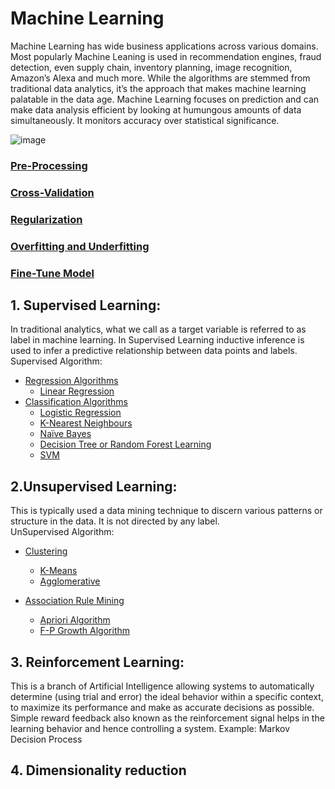 # Machine Learning

Machine Learning has wide business applications across various domains. Most popularly Machine Leaning is used in recommendation engines, fraud detection, even supply chain, inventory planning, image recognition, Amazon’s Alexa and much more. While the algorithms are stemmed from traditional data analytics, it’s the approach that makes machine learning palatable in the data age. Machine Learning focuses on prediction and can make data analysis efficient by looking at humungous amounts of data simultaneously. It monitors accuracy over statistical significance. 

![image](https://user-images.githubusercontent.com/58425689/107876256-05e30280-6eed-11eb-93e2-15eafc24165e.png)

### [Pre-Processing](https://github.com/rjnp2/machine_learning/tree/master/pre-processing)
### [Cross-Validation](https://github.com/rjnp2/Data-Science/blob/main/tutorial/6.%20Machine%20Learning/Cross-Validation.md)
### [Regularization](https://github.com/rjnp2/Data-Science/blob/main/tutorial/6.%20Machine%20Learning/Regularization.md)
### [Overfitting and Underfitting](https://github.com/rjnp2/Data-Science/blob/main/tutorial/6.%20Machine%20Learning/Overfitting_and_Underfitting.md#overfitting-and-underfitting-in-machine-learning)
### [Fine-Tune Model](https://github.com/rjnp2/Data-Science/blob/main/tutorial/6.%20Machine%20Learning/Fine-Tune%20Model.md)

## 1. Supervised Learning:
In traditional analytics, what we call as a target variable is referred to as label in machine learning. In Supervised Learning inductive inference is used to infer a predictive relationship between data points and labels. \
Supervised Algorithm:   
   - [Regression Algorithms](https://github.com/rjnp2/Data-Science/blob/main/tutorial/6.%20Machine%20Learning/1.%20Regression%20Algorithms) 
      - [Linear Regression](https://github.com/rjnp2/Data-Science/tree/main/tutorial/6.%20Machine%20Learning/1.%20Regression%20Algorithms/1.%20Linear%20Regression)
   - [Classification Algorithms](https://github.com/rjnp2/Data-Science/blob/main/tutorial/6.%20Machine%20Learning/2.%20Classification%20Algorithms)
      - [Logistic Regression](https://github.com/rjnp2/Data-Science/blob/main/tutorial/6.%20Machine%20Learning/2.%20Classification%20Algorithms/1.Logistic%20Regression/readme.md)
      - [K-Nearest Neighbours](https://github.com/rjnp2/Data-Science/blob/main/tutorial/6.%20Machine%20Learning/2.%20Classification%20Algorithms/2.%20K-Nearest%20Neighbor/readme.md)
     - [Naïve Bayes](https://github.com/rjnp2/Data-Science/blob/main/tutorial/6.%20Machine%20Learning/2.%20Classification%20Algorithms/3.%20Na%C3%AFve%20Bayes/readme.md)   
      - [Decision Tree or Random Forest Learning](https://github.com/rjnp2/Data-Science/tree/main/tutorial/6.%20Machine%20Learning/4.%20%20Decision%20Tree%20or%20Random%20Forest%20Learning) 
      - [SVM](https://github.com/rjnp2/Data-Science/tree/main/tutorial/6.%20Machine%20Learning/3.%20SVM)

## 2.Unsupervised Learning:
This is typically used a data mining technique to discern various patterns or structure in the data. It is not directed by any label. \
UnSupervised Algorithm: 
   - [Clustering](https://github.com/rjnp2/Data-Science/tree/main/tutorial/6.%20Machine%20Learning/5.%20Clustering)
      - [K-Means](https://github.com/rjnp2/Data-Science/tree/main/tutorial/6.%20Machine%20Learning/5.%20Clustering/1.%20K-Means)
      - [Agglomerative ](https://github.com/rjnp2/Data-Science/tree/main/tutorial/6.%20Machine%20Learning/5.%20Clustering/2.%20Hierarchical%20Clustering)
      
   - [Association Rule Mining](https://github.com/rjnp2/Data-Science/tree/main/tutorial/6.%20Machine%20Learning/6.%20Association%20Rule%20Mining)
      - [ Apriori Algorithm](https://github.com/rjnp2/Data-Science/tree/main/tutorial/6.%20Machine%20Learning/6.%20Association%20Rule%20Mining/1.%20Apriori%20Algorithm)
      - [F-P Growth Algorithm](https://github.com/rjnp2/Data-Science/tree/main/tutorial/6.%20Machine%20Learning/6.%20Association%20Rule%20Mining/2.%20FP%20Growth%20Algorithm)

## 3. Reinforcement Learning:
This is a branch of Artificial Intelligence allowing systems to automatically determine (using trial and error) the ideal behavior within a specific context, to maximize its performance and make as accurate decisions as possible. Simple reward feedback also known as the reinforcement signal helps in the learning behavior and hence controlling a system. Example: Markov Decision Process

## 4. Dimensionality reduction
